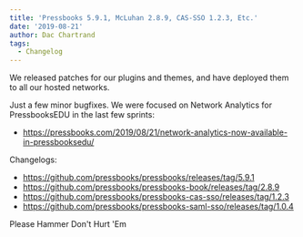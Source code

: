 ```yaml
---
title: 'Pressbooks 5.9.1, McLuhan 2.8.9, CAS-SSO 1.2.3, Etc.'
date: '2019-08-21'
author: Dac Chartrand
tags:
  - Changelog
---
```


We released patches for our plugins and themes, and have deployed them to all our hosted
networks.

Just a few minor bugfixes. We were focused on Network Analytics for PressbooksEDU in the
last few sprints:

- <https://pressbooks.com/2019/08/21/network-analytics-now-available-in-pressbooksedu/>

Changelogs:

- <https://github.com/pressbooks/pressbooks/releases/tag/5.9.1>
- <https://github.com/pressbooks/pressbooks-book/releases/tag/2.8.9>
- <https://github.com/pressbooks/pressbooks-cas-sso/releases/tag/1.2.3>
- <https://github.com/pressbooks/pressbooks-saml-sso/releases/tag/1.0.4>

Please Hammer Don't Hurt 'Em
